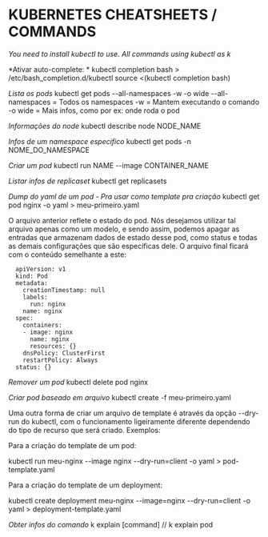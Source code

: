 # KUBERNETES CHEATSHEETS / COMMANDS

*You need to install kubectl to use. All commands using kubectl as k*


*Ativar auto-complete: *
kubectl completion bash > /etc/bash_completion.d/kubectl
source <(kubectl completion bash)


*Lista os pods*
kubectl get pods --all-namespaces -w -o wide 
    --all-namespaces    = Todos os namespaces
    -w                  = Mantem executando o comando
    -o wide             = Mais infos, como por ex: onde roda o pod


*Informações do node*
kubectl describe node NODE_NAME

*Infos de um namespace especifico*
kubectl get pods -n NOME_DO_NAMESPACE

*Criar um pod*
kubectl run NAME --image CONTAINER_NAME

*Listar infos de replicaset*
kubectl get replicasets

*Dump do yaml de um pod - Pra usar como template pra criação*
kubectl get pod nginx -o yaml > meu-primeiro.yaml

O arquivo anterior reflete o estado do pod. Nós desejamos utilizar tal arquivo apenas como um modelo, e sendo assim, podemos apagar as entradas que armazenam dados de estado desse pod, como status e todas as demais configurações que são específicas dele. O arquivo final ficará com o conteúdo semelhante a este:

```
  apiVersion: v1
  kind: Pod
  metadata:
    creationTimestamp: null
    labels:
      run: nginx
    name: nginx
  spec:
    containers:
    - image: nginx
      name: nginx
      resources: {}
    dnsPolicy: ClusterFirst
    restartPolicy: Always
  status: {}

```

*Remover um pod*
kubectl delete pod nginx

*Criar pod baseado em arquivo*
kubectl create -f meu-primeiro.yaml

Uma outra forma de criar um arquivo de template é através da opção --dry-run do kubectl, com o funcionamento ligeiramente diferente dependendo do tipo de recurso que será criado. Exemplos:

Para a criação do template de um pod:

kubectl run meu-nginx --image nginx --dry-run=client -o yaml > pod-template.yaml

Para a criação do template de um deployment:

kubectl create deployment meu-nginx --image=nginx --dry-run=client -o yaml > deployment-template.yaml


*Obter infos do comando*
k explain [command] // k explain pod

